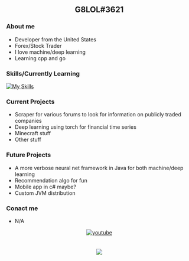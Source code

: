 ## <div align="center">G8LOL#3621</div>

### About me

- Developer from the United States
- Forex/Stock Trader
- I love machine/deep learning
- Learning cpp and go

### Skills/Currently Learning

[![My Skills](https://skillicons.dev/icons?i=java,py,cpp,cs,go,pytorch,tensorflow,sklearn,autocad,raspberrypi,maven)](https://skillicons.dev)

### Current Projects
- Scraper for various forums to look for information on publicly traded companies
- Deep learning using torch for financial time series
- Minecraft stuff
- Other stuff

### Future Projects
- A more verbose neural net framework in Java for both machine/deep learning
- Recommendation algo for fun
- Mobile app in c# maybe?
- Custom JVM distribution

### Conact me
- N/A

<div align="center">
<a href="https://www.youtube.com/c/G8LOL" target="_blank">
<img src=https://img.shields.io/badge/youtube-%23EE4831.svg?&style=for-the-badge&logo=youtube&logoColor=white alt=youtube style="margin-bottom: 5px;" />
</a>  
</div>

<br/>  

<p align="center">
 <img src="https://github-readme-stats-git-masterrstaa-rickstaa.vercel.app/api?username=G8LOL&&show_icons=true&theme=dark">
</p>
